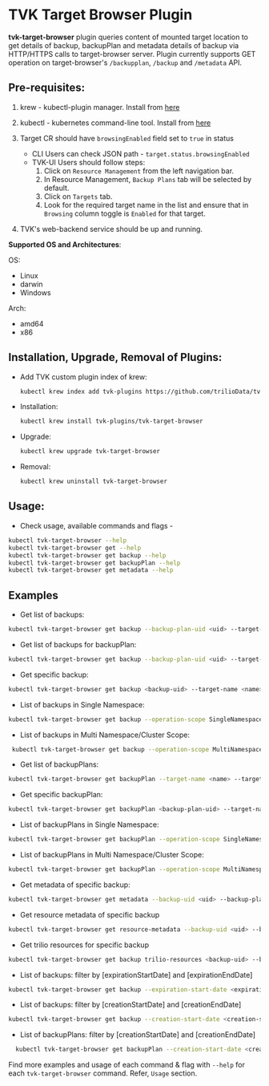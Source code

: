 # TVK Target Browser Plugin
  
  **tvk-target-browser** plugin queries content of mounted target location to get details of backup, backupPlan and
metadata details of backup via HTTP/HTTPS calls to target-browser server.
Plugin currently supports GET operation on target-browser's `/backupplan`, `/backup` and `/metadata` API.
 
## Pre-requisites:
  
  1. krew - kubectl-plugin manager. Install from [here](https://krew.sigs.k8s.io/docs/user-guide/setup/install/)
  2. kubectl - kubernetes command-line tool. Install from [here](https://kubernetes.io/docs/tasks/tools/install-kubectl/)
  3. Target CR should have `browsingEnabled` field set to `true` in status
     - CLI Users can check JSON path - `target.status.browsingEnabled`
     - TVK-UI Users should follow steps:
        1. Click on `Resource Management` from the left navigation bar.
        2. In Resource Management, `Backup Plans` tab will be selected by default.
        3. Click on `Targets` tab.
        4. Look for the required target name in the list and ensure that in `Browsing` column toggle is `Enabled` for that target.

  4. TVK's web-backend service should be up and running.

  **Supported OS and Architectures**:
  
  OS:
  - Linux
  - darwin
  - Windows
  
  Arch:
  - amd64
  - x86
  
  
## Installation, Upgrade, Removal of Plugins:
  
  - Add TVK custom plugin index of krew:
  
    ```bash
    kubectl krew index add tvk-plugins https://github.com/trilioData/tvk-plugins.git
    ```
  
  - Installation:
  
    ```bash
    kubectl krew install tvk-plugins/tvk-target-browser
    ```
  
  - Upgrade:
  
    ```bash
    kubectl krew upgrade tvk-target-browser
    ```
  
  - Removal:
  
    ```bash
    kubectl krew uninstall tvk-target-browser
    ```
  
## Usage:

- Check usage, available commands and flags -
```bash
kubectl tvk-target-browser --help
kubectl tvk-target-browser get --help
kubectl tvk-target-browser get backup --help
kubectl tvk-target-browser get backupPlan --help
kubectl tvk-target-browser get metadata --help
```

## Examples
  
  - Get list of backups:
  ```bash
  kubectl tvk-target-browser get backup --backup-plan-uid <uid> --target-name <name> --target-namespace <namespace>
  ```

 - Get list of backups for backupPlan:

  ```bash
  kubectl tvk-target-browser get backup --backup-plan-uid <uid> --target-name <name> --target-namespace <namespace>
  ```

  - Get specific backup:
  ```bash
  kubectl tvk-target-browser get backup <backup-uid> --target-name <name> --target-namespace <namespace>
  ```
  - List of backups in Single Namespace:
  ```bash
  kubectl tvk-target-browser get backup --operation-scope SingleNamespace --target-name <name> --target-namespace <namespace>
  ```
  - List of backups in Multi Namespace/Cluster Scope:
  ```bash
   kubectl tvk-target-browser get backup --operation-scope MultiNamespace --target-name <name> --target-namespace <namespace>
  ```

  - Get list of backupPlans:
  ```bash
  kubectl tvk-target-browser get backupPlan --target-name <name> --target-namespace <namespace>
  ```

  - Get specific backupPlan:
  ```bash
  kubectl tvk-target-browser get backupPlan <backup-plan-uid> --target-name <name> --target-namespace <namespace>
  ```
  - List of backupPlans in Single Namespace:
  ```bash
  kubectl tvk-target-browser get backupPlan --operation-scope SingleNamespace --target-name <name> --target-namespace <namespace>
  ```
  - List of backupPlans in Multi Namespace/Cluster Scope:
  ```bash
  kubectl tvk-target-browser get backupPlan --operation-scope MultiNamespace --target-name <name> --target-namespace <namespace>
  ```

  - Get metadata of specific backup:
  ```bash
  kubectl tvk-target-browser get metadata --backup-uid <uid> --backup-plan-uid <uid> --target-name <name> --target-namespace <namespace>
  ```

  - Get resource metadata of specific backup
  ```bash
  kubectl tvk-target-browser get resource-metadata --backup-uid <uid> --backup-plan-uid <uid> --target-name <name> --target-namespace <namespace> --group <group> --version <version> --kind <kind> --name <resource-name>
  ```

  - Get trilio resources for specific backup
  ```bash
  kubectl tvk-target-browser get backup trilio-resources <backup-uid> --backup-plan-uid <uid> --kinds ClusterBackupPlan,Backup,Hook --target-name <name> --target-namespace <namespace>
  ```

  - List of backups: filter by [expirationStartDate] and [expirationEndDate]
  ```bash
  kubectl tvk-target-browser get backup --expiration-start-date <expiration-start-date> --expiration-end-date <expiration-end-date> --target-name <name> --target-namespace <namespace>
  ```

  - List of backups: filter by [creationStartDate] and [creationEndDate]
  ```bash
  kubectl tvk-target-browser get backup --creation-start-date <creation-start-date> --creation-end-date <creation-end-date> --target-name <name> --target-namespace <namespace>
  ```

  - List of backupPlans: filter by [creationStartDate] and [creationEndDate]
```bash
  kubectl tvk-target-browser get backupPlan --creation-start-date <creation-start-date> --creation-end-date <creation-end-date>--target-name <name> --target-namespace <namespace>
```    

Find more examples and usage of each command & flag with `--help` for each `tvk-target-browser` command. Refer, `Usage` section.
